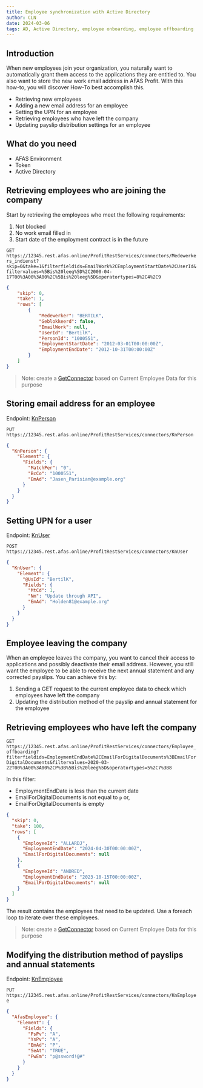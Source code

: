 ```yaml
---
title: Employee synchronization with Active Directory
author: CLN
date: 2024-03-06
tags: AD, Active Directory, employee onboarding, employee offboarding
---
```


## Introduction

When new employees join your organization, you naturally want to automatically grant them access to the applications they are entitled to. You also want to store the new work email address in AFAS Profit. With this how-to, you will discover How-To best accomplish this.

- Retrieving new employees
- Adding a new email address for an employee
- Setting the UPN for an employee
- Retrieving employees who have left the company
- Updating payslip distribution settings for an employee

## What do you need

- AFAS Environment
- Token
- Active Directory

## Retrieving employees who are joining the company

Start by retrieving the employees who meet the following requirements:

1. Not blocked
2. No work email filled in
3. Start date of the employment contract is in the future

`GET https://12345.rest.afas.online/ProfitRestServices/connectors/Medewerkers_indienst?skip=0&take=1&filterfieldids=EmailWork%2CEmploymentStartDate%2CUserId&filtervalues=%5Bis%20leeg%5D%2C2000-04-17T00%3A00%3A00%2C%5Bis%20leeg%5D&operatortypes=8%2C4%2C9`

```json Result
{
    "skip": 0,
    "take": 1,
    "rows": [
        {
            "Medewerker": "BERTILK",
            "Geblokkeerd": false,
            "EmailWork": null,
            "UserId": "BertilK",
            "PersonId": "1000551",
            "EmploymentStartDate": "2012-03-01T00:00:00Z",
            "EmploymentEndDate": "2012-10-31T00:00:00Z"
        }
    ]
}
```

> Note: create a [GetConnector](https://help.afas.nl/help/EN/SE/App_Con_GS_AOL_Get_Add.htm) based on Current Employee Data for this purpose

## Storing email address for an employee

Endpoint: [KnPerson](../../api-specs/en/Organisaties%20en%20personen#put-/connectors/KnPerson)

`PUT https://12345.rest.afas.online/ProfitRestServices/connectors/KnPerson`

```json PUT KnPerson body
{
  "KnPerson": {
    "Element": {
      "Fields": {
        "MatchPer": "0",
        "BcCo": "1000551",
        "EmAd": "Jasen_Parisian@example.org"
      }
    }
  }
}
```

## Setting UPN for a user

Endpoint: [KnUser](../../api-specs/en/Organisaties%20en%20personen#put-/connectors/KnUser)

`POST https://12345.rest.afas.online/ProfitRestServices/connectors/KnUser`

```json PUT KnUser body
{
  "KnUser": {
    "Element": {
      "@UsId": "BertilK", 
      "Fields": {
        "MtCd": 1,
        "Nm": "Update through API",
        "EmAd": "Holden81@example.org"
      }
    }
  }
}
```

## Employee leaving the company

When an employee leaves the company, you want to cancel their access to applications and possibly deactivate their email address. However, you still want the employee to be able to receive the next annual statement and any corrected payslips. You can achieve this by:

1. Sending a GET request to the current employee data to check which employees have left the company
2. Updating the distribution method of the payslip and annual statement for the employee

## Retrieving employees who have left the company

`GET https://12345.rest.afas.online/ProfitRestServices/connectors/Employee_offboarding?filterfieldids=EmploymentEndDate%2CEmailForDigitalDocuments%3BEmailForDigitalDocuments&filtervalues=2020-03-22T00%3A00%3A00%2CP%3B%5Bis%20leeg%5D&operatortypes=5%2C7%3B8`

In this filter:

- EmploymentEndDate is less than the current date
- EmailForDigitalDocuments is not equal to `p` or,
- EmailForDigitalDocuments is empty

```json Response
{
  "skip": 0,
  "take": 100,
  "rows": [
    {
      "EmployeeId": "ALLARDJ",
      "EmploymentEndDate": "2024-04-30T00:00:00Z",
      "EmailForDigitalDocuments": null
    },
    {
      "EmployeeId": "ANDRED",
      "EmploymentEndDate": "2023-10-15T00:00:00Z",
      "EmailForDigitalDocuments": null
    }
  ]
}
```

The result contains the employees that need to be updated. Use a foreach loop to iterate over these employees.

> Note: create a [GetConnector](https://help.afas.nl/help/EN/SE/App_Con_GS_AOL_Get_Add.htm) based on Current Employee Data for this purpose

## Modifying the distribution method of payslips and annual statements

Endpoint: [KnEmployee](../../api-specs/en/Medewerker%20en%20contract#put-/connectors/KnEmployee)

`PUT https://12345.rest.afas.online/ProfitRestServices/connectors/KnEmployee`

```json PUT body
{
  "AfasEmployee": {
    "Element": {
      "Fields": {
        "PsPv": "A",
        "YsPv": "A",  
        "EmAd": "P",
        "SeAt": "TRUE",
        "PwEm": "p@ssword!@#"
      }
    }
  }
}
```